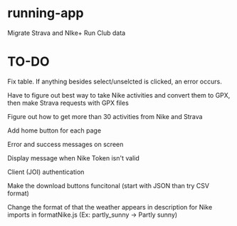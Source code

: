 # running-app

Migrate Strava and NIke+ Run Club data

# TO-DO

Fix table. If anything besides select/unselcted is clicked, an error occurs.

Have to figure out best way to take Nike activities and convert them to GPX, then make Strava requests with GPX files

Figure out how to get more than 30 activities from Nike and Strava

Add home button for each page

Error and success messages on screen

Display message when Nike Token isn't valid

Client (JOI) authentication

Make the download buttons funcitonal (start with JSON than try CSV format)

Change the format of that the weather appears in description for Nike imports in formatNike.js (Ex: partly_sunny -> Partly sunny)
